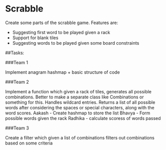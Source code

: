 # Scrabble
Create some parts of the scrabble game. Features are:
- Suggesting first word to be played given a rack
- Support for blank tiles
- Suggesting words to be played given some board constraints

##Tasks:

###Team 1

Implement anagram hashmap + basic structure of code

###Team 2

Implement a function which given a rack of tiles, generates all possible combinations. Better to make a separate class like 
Combinations or something for this. 
Handles wildcard entries. Returns a list of all possible words after considering the spaces or special characters, along with the word scores.
Aakash - Create hashmap to store the list
Bhavya - Form possible words given the rack
Radhika - calculate scoress of words passed

###Team 3

Create a filter which given a list of combinations filters out combinations based on some criteria
